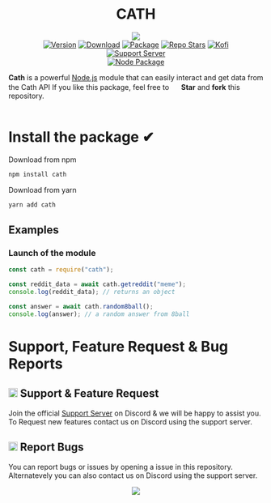 <h1 align="center"> CATH </h1>

<!-- header -->
<p align="center">
    <img src = "https://media.discordapp.net/attachments/842014909264953354/867806346593042483/Cath-temp-banner.png?width=1244&height=415">
    <br>
  <a href="https://npmjs.org/package/cath" target="_blank"><img alt='Version' src="https://img.shields.io/github/package-json/v/night0721/cath?style=for-the-badge&color=555555&labelColor=02023a"></a> <a href="https://npmjs.org/package/cath" target="_blank"><img alt='Download' src="https://img.shields.io/npm/dt/cath?style=for-the-badge&color=02023a"></a>
  <a href="https://github.com/night0721/cath/blob/main/LICENSE" target="_blank"><img alt='Package' src="https://img.shields.io/npm/l/cath?color=02023a&style=for-the-badge"></a>
  <a href="https://github.com/night0721/cath" target="_blank"><img alt='Repo Stars' src="https://img.shields.io/github/stars/night0721/cath?logo=github&color=555555&labelColor=02023a&style=for-the-badge"></a>
  <a href="https://ko-fi.com/I2I35XISJ" target="_blank"><img alt='Kofi' src="https://img.shields.io/static/v1?label=Support%20Us&message=KO.FI&color=ff5e5b&logo=kofi&logoColor=white&style=for-the-badge&scale=1.4"></a>  
  <br>
    <a href="https://rebrand.ly/cathSupport"><img src="https://discordapp.com/api/guilds/718762019586572341/widget.png?style=banner2" alt="Support Server" /></a>
  <br>
    <a href="https://npmjs.org/package/cath" target="_blank"><img alt='Node Package' src="https://nodei.co/npm/cath.png"></a>
</p>

**Cath** is a powerful [Node.js](https://nodejs.org) module that can easily interact and get data from the Cath API
If you like this package, feel free to <img src = "https://discord.com/assets/141d49436743034a59dec6bd5618675d.svg" width = "16"> **Star** and **fork** this repository.<br><br>

# Install the package ✔

Download from npm

```powershell
npm install cath
```

Download from yarn

```powershell
yarn add cath
```

## Examples

### Launch of the module

```js
const cath = require("cath");

const reddit_data = await cath.getreddit("meme");
console.log(reddit_data); // returns an object

const answer = await cath.random8ball();
console.log(answer); // a random answer from 8ball
```

# Support, Feature Request & Bug Reports

## <img src = "https://cdn.discordapp.com/emojis/867093614403256350.png?v=1" width = 18> Support & Feature Request

Join the official [Support Server](https://discord.gg/SbQHChmGcp) on Discord & we will be happy to assist you. <br>
To Request new features contact us on Discord using the support server.

## <img src = "https://cdn.discordapp.com/emojis/867093601962950666.png?v=1" width = "18"> Report Bugs

You can report bugs or issues by opening a issue in this repository. Alternatevely you can also contact us on Discord using the support server.

<p align = "center">
  <a href="https://rebrand.ly/cathSupport" target="_blank"><img src="https://discordapp.com/api/guilds/718762019586572341/widget.png?style=banner1"></a>
</p>
